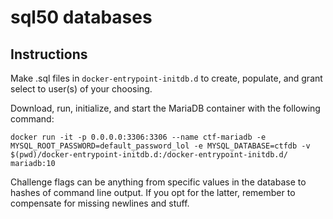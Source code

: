 # sql50 databases

## Instructions
Make .sql files in `docker-entrypoint-initdb.d` to create, populate, and grant select to user(s) of your choosing.

Download, run, initialize, and start the MariaDB container with the following command:

```
docker run -it -p 0.0.0.0:3306:3306 --name ctf-mariadb -e MYSQL_ROOT_PASSWORD=default_password_lol -e MYSQL_DATABASE=ctfdb -v $(pwd)/docker-entrypoint-initdb.d:/docker-entrypoint-initdb.d/ mariadb:10
```

Challenge flags can be anything from specific values in the database to hashes of command line output. If you opt for the latter, remember to compensate for missing newlines and stuff.
